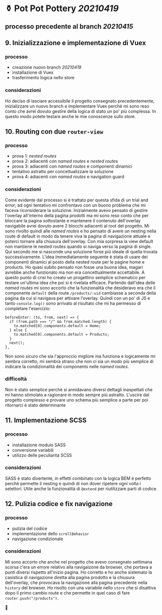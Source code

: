 #  ⚱ Pot Pot Pottery *20210419*

## processo precedente al branch *20210415*
## 9. Inizializzazione e implementazione di Vuex
### processo
- creazione nuovo branch *20210419*
- installazione di Vuex
- trasferimento logica nello store
### considerazioni
Ho deciso di lasciare accessibile il progetto consegnato precedentemente, inizializzare un nuovo branch e implementare Vuex perchè mi sono reso conto che avrei dovuto gestire della logica di stato un po' più complessa. In questo modo potete testare anche le mie conoscenze sullo store.
## 10. Routing con due `router-view`
### processo
- prova 1: *nested routes*
- prova 2: adiacenti con *named routes* e *nested routes*
- prova 3: adiacenti con *named routes* e componenti dinamici
- tentativo astratto per concettualizzare la soluzione
- prova 4: adiacenti con *named routes* e navigation guard
### considerazioni
Come evidente dal processo si è trattato per questa sfida di un trial and error; ad ogni tentativo mi confrontavo con un buono problema che mi faceva riconsiderare la soluzione. Inizialmente avevo pensato di gestire l'overlay all'interno della pagina prodotti ma mi sono reso conto che per bloccare la pagina sottostante e mantenere il contenuto dell'overlay navigabile avrei dovuto avere 2 blocchi adiacenti al root del progetto. Mi sono rivolto quindi alle *named routes* e ho pensato di avere un nesting nella route di default in modo da tenere viva la pagina di navigazione attuale e poterci tornare alla chiusura dell'overlay. Con mia sorpresa la view default non mantiene le nested routes quando si naviga verso la pagina di single. Qui secondo me si nasconde una soluzione forse più ideale di quella trovata successivamente. L'idea immediatamente seguente è stata di usare dei componenti dinamici al posto della nested route per le pagine home e products. Ho quasi subito pensato non fosse una buona idea, magari avrebbe anche funzionato ma non era concettualmente accettabile. A questo punto di crisi ho creato un progettino semplice schematico per testare un'ultima idea che poi si è rivelata efficace. Partendo dall'idea delle *named routes* mi sono accorto che la funzionalità che desideravo era che il componente `default` della route `/products/:uid` cambiasse a seconda della pagina da cui si navigava per attivare l'overlay. Quindi con un po' di JS e tanto `console.log()` sono arrivato al risultato che mi ha permesso di completare l'esercizio:
```
beforeEnter: (to, from, next) => {
  if (from.path === "/" && from.matched.length) {
    to.matched[0].components.default = Home;
  } else {
    to.matched[0].components.default = Products;
  }
  next();
},
```
Non sono sicuro che sia l'approccio migliore ma funziona e logicamente mi sembra corretto, mi sembra strano che non ci sia un modo più semplice di indicare la condizionalità dei components nelle *named routes*.
### difficoltà
Non è stato semplice perchè si annidavano diversi dettagli inaspettati che mi hanno stimolato a ragionare in modo sempre più astratto. L'uscire dal progetto complesso e provare uno schema più semplice a parte per poi ritornarci è stato determinante
## 11. Implementazione SCSS 
### processo
- installazione modulo SASS
- conversione variabili
- utilizzo delle peculiarità SCSS
### considerazioni
SASS è stato divertente, in effetti combinato con la logica BEM è perfetto perchè permette il nesting e quindi di non dover ripetere ogni volta i selettori. Utile anche la funzionalità di `@extend` per riutilizzare parti di codice.
## 12. Pulizia codice e fix navigazione
### processo
- pulizia del codice
- implementazione dello `scrollBehavior`
- navigazione condizionale
### considerazioni
Mi sono accorto che anche nel progetto che avevo consegnato settimana scorsa c'era un errore relativo alla navigaizone da browser, che portava a punti diversi rispetto all'inizio pagina. Ho corretto e ho anche sistemato la casistica di navigazione diretta alla pagina prodotto e la chiusura dell'overlay, che provocava la navigazione alla pagina precedente nella `history` del browser. Ho risolto con una variabile nello `store` che si disattiva dopo il primo cambio route e che permette in quel caso di fare `router.push("/products")`.

🎈
